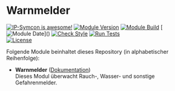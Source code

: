 # Warnmelder

[![IP-Symcon is awesome!](https://img.shields.io/badge/IP--Symcon-6.1-blue.svg)](https://www.symcon.de)
[![Module Version](https://img.shields.io/badge/Module_Version-1.0-blue.svg)]()
[![Module Build](https://img.shields.io/badge/Module_Build-6-blue.svg)]()
[![Module Date](https://img.shields.io/badge/Module_Date-20230707_(08.07.2023)-blue.svg)]()  
[![Check Style](https://github.com/ubittner/Warnmelder/workflows/Check%20Style/badge.svg)](https://github.com/ubittner/Warnmelder/actions)
[![Run Tests](https://github.com/ubittner/Warnmelder/workflows/Run%20Tests/badge.svg)](https://github.com/ubittner/Warnmelder/actions)  
[![License](https://img.shields.io/badge/License-CC%20BY--NC--SA%204.0-green.svg)](https://creativecommons.org/licenses/by-nc-sa/4.0/)

Folgende Module beinhaltet dieses Repository (in alphabetischer Reihenfolge):

- __Warnmelder__ ([Dokumentation](Warnmelder))  
  Dieses Modul überwacht Rauch-, Wasser- und sonstige Gefahrenmelder.